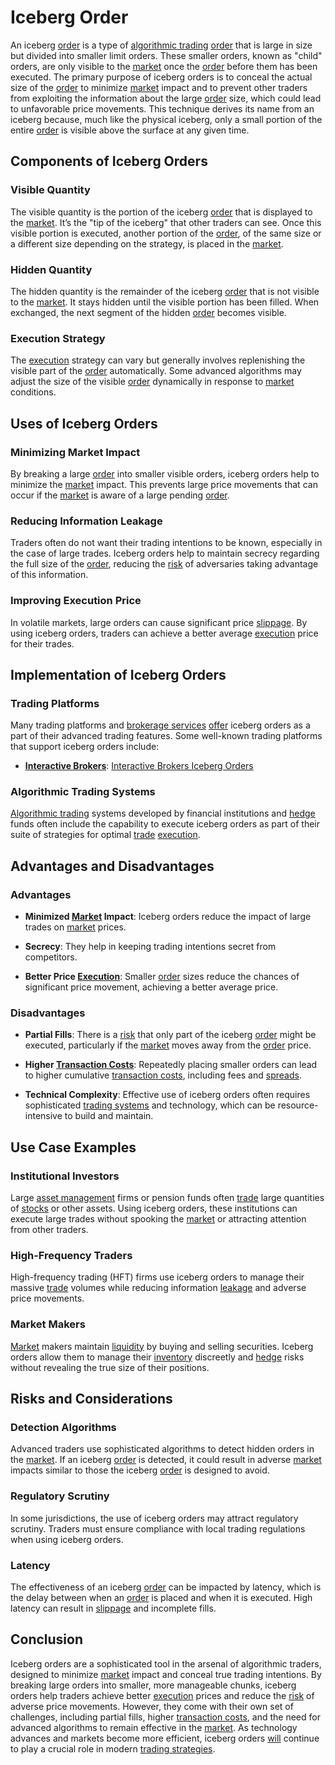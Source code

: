 # Iceberg Order

An iceberg [order](../o/order.md) is a type of [algorithmic trading](../a/accountability.md) [order](../o/order.md) that is large in size but divided into smaller limit orders. These smaller orders, known as "child" orders, are only visible to the [market](../m/market.md) once the [order](../o/order.md) before them has been executed. The primary purpose of iceberg orders is to conceal the actual size of the [order](../o/order.md) to minimize [market](../m/market.md) impact and to prevent other traders from exploiting the information about the large [order](../o/order.md) size, which could lead to unfavorable price movements. This technique derives its name from an iceberg because, much like the physical iceberg, only a small portion of the entire [order](../o/order.md) is visible above the surface at any given time.

## Components of Iceberg Orders

### Visible Quantity

The visible quantity is the portion of the iceberg [order](../o/order.md) that is displayed to the [market](../m/market.md). It’s the "tip of the iceberg" that other traders can see. Once this visible portion is executed, another portion of the [order](../o/order.md), of the same size or a different size depending on the strategy, is placed in the [market](../m/market.md).

### Hidden Quantity

The hidden quantity is the remainder of the iceberg [order](../o/order.md) that is not visible to the [market](../m/market.md). It stays hidden until the visible portion has been filled. When exchanged, the next segment of the hidden [order](../o/order.md) becomes visible.

### Execution Strategy

The [execution](../e/execution.md) strategy can vary but generally involves replenishing the visible part of the [order](../o/order.md) automatically. Some advanced algorithms may adjust the size of the visible [order](../o/order.md) dynamically in response to [market](../m/market.md) conditions.

## Uses of Iceberg Orders

### Minimizing Market Impact

By breaking a large [order](../o/order.md) into smaller visible orders, iceberg orders help to minimize the [market](../m/market.md) impact. This prevents large price movements that can occur if the [market](../m/market.md) is aware of a large pending [order](../o/order.md).

### Reducing Information Leakage

Traders often do not want their trading intentions to be known, especially in the case of large trades. Iceberg orders help to maintain secrecy regarding the full size of the [order](../o/order.md), reducing the [risk](../r/risk.md) of adversaries taking advantage of this information.

### Improving Execution Price

In volatile markets, large orders can cause significant price [slippage](../s/slippage.md). By using iceberg orders, traders can achieve a better average [execution](../e/execution.md) price for their trades.

## Implementation of Iceberg Orders

### Trading Platforms

Many trading platforms and [brokerage services](../b/brokerage_services.md) [offer](../o/offer.md) iceberg orders as a part of their advanced trading features. Some well-known trading platforms that support iceberg orders include:

- **[Interactive Brokers](../i/interactive_brokers.md)**: [Interactive Brokers Iceberg Orders](https://www.interactivebrokers.com/en/index.php?f=614)

### Algorithmic Trading Systems

[Algorithmic trading](../a/accountability.md) systems developed by financial institutions and [hedge](../h/hedge.md) funds often include the capability to execute iceberg orders as part of their suite of strategies for optimal [trade](../t/trade.md) [execution](../e/execution.md).

## Advantages and Disadvantages

### Advantages

- **Minimized [Market](../m/market.md) Impact**: Iceberg orders reduce the impact of large trades on [market](../m/market.md) prices.
  
- **Secrecy**: They help in keeping trading intentions secret from competitors.
  
- **Better Price [Execution](../e/execution.md)**: Smaller [order](../o/order.md) sizes reduce the chances of significant price movement, achieving a better average price.

### Disadvantages

- **Partial Fills**: There is a [risk](../r/risk.md) that only part of the iceberg [order](../o/order.md) might be executed, particularly if the [market](../m/market.md) moves away from the [order](../o/order.md) price.
  
- **Higher [Transaction Costs](../t/transaction_costs.md)**: Repeatedly placing smaller orders can lead to higher cumulative [transaction costs](../t/transaction_costs.md), including fees and [spreads](../s/spreads.md).

- **Technical Complexity**: Effective use of iceberg orders often requires sophisticated [trading systems](../t/trading_systems.md) and technology, which can be resource-intensive to build and maintain.

## Use Case Examples

### Institutional Investors

Large [asset management](../a/asset_management.md) firms or pension funds often [trade](../t/trade.md) large quantities of [stocks](../s/stock.md) or other assets. Using iceberg orders, these institutions can execute large trades without spooking the [market](../m/market.md) or attracting attention from other traders.

### High-Frequency Traders

High-frequency trading (HFT) firms use iceberg orders to manage their massive [trade](../t/trade.md) volumes while reducing information [leakage](../l/leakage.md) and adverse price movements.

### Market Makers

[Market](../m/market.md) makers maintain [liquidity](../l/liquidity.md) by buying and selling securities. Iceberg orders allow them to manage their [inventory](../i/inventory.md) discreetly and [hedge](../h/hedge.md) risks without revealing the true size of their positions.

## Risks and Considerations

### Detection Algorithms

Advanced traders use sophisticated algorithms to detect hidden orders in the [market](../m/market.md). If an iceberg [order](../o/order.md) is detected, it could result in adverse [market](../m/market.md) impacts similar to those the iceberg [order](../o/order.md) is designed to avoid.

### Regulatory Scrutiny

In some jurisdictions, the use of iceberg orders may attract regulatory scrutiny. Traders must ensure compliance with local trading regulations when using iceberg orders.

### Latency

The effectiveness of an iceberg [order](../o/order.md) can be impacted by latency, which is the delay between when an [order](../o/order.md) is placed and when it is executed. High latency can result in [slippage](../s/slippage.md) and incomplete fills.

## Conclusion

Iceberg orders are a sophisticated tool in the arsenal of algorithmic traders, designed to minimize [market](../m/market.md) impact and conceal true trading intentions. By breaking large orders into smaller, more manageable chunks, iceberg orders help traders achieve better [execution](../e/execution.md) prices and reduce the [risk](../r/risk.md) of adverse price movements. However, they come with their own set of challenges, including partial fills, higher [transaction costs](../t/transaction_costs.md), and the need for advanced algorithms to remain effective in the [market](../m/market.md). As technology advances and markets become more efficient, iceberg orders [will](../w/will.md) continue to play a crucial role in modern [trading strategies](../t/trading_strategies.md).
